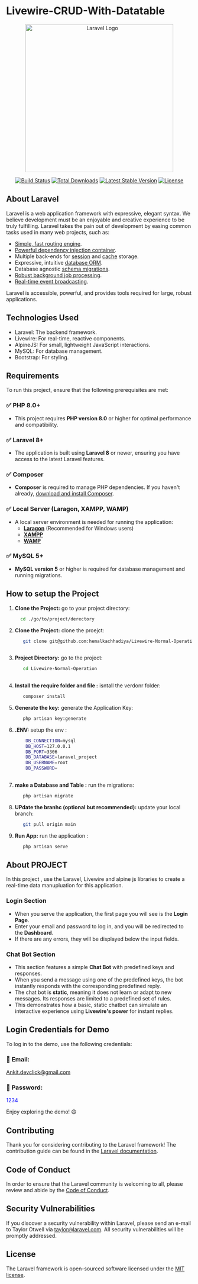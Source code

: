 # Livewire-CRUD-With-Datatable

<p align="center"><a href="https://laravel.com" target="_blank"><img src="https://raw.githubusercontent.com/laravel/art/master/logo-lockup/5%20SVG/2%20CMYK/1%20Full%20Color/laravel-logolockup-cmyk-red.svg" width="400" alt="Laravel Logo"></a></p>

<p align="center">
<a href="https://github.com/laravel/framework/actions"><img src="https://github.com/laravel/framework/workflows/tests/badge.svg" alt="Build Status"></a>
<a href="https://packagist.org/packages/laravel/framework"><img src="https://img.shields.io/packagist/dt/laravel/framework" alt="Total Downloads"></a>
<a href="https://packagist.org/packages/laravel/framework"><img src="https://img.shields.io/packagist/v/laravel/framework" alt="Latest Stable Version"></a>
<a href="https://packagist.org/packages/laravel/framework"><img src="https://img.shields.io/packagist/l/laravel/framework" alt="License"></a>
</p>

## About Laravel

Laravel is a web application framework with expressive, elegant syntax. We believe development must be an enjoyable and creative experience to be truly fulfilling. Laravel takes the pain out of development by easing common tasks used in many web projects, such as:

- [Simple, fast routing engine](https://laravel.com/docs/routing).
- [Powerful dependency injection container](https://laravel.com/docs/container).
- Multiple back-ends for [session](https://laravel.com/docs/session) and [cache](https://laravel.com/docs/cache) storage.
- Expressive, intuitive [database ORM](https://laravel.com/docs/eloquent).
- Database agnostic [schema migrations](https://laravel.com/docs/migrations).
- [Robust background job processing](https://laravel.com/docs/queues).
- [Real-time event broadcasting](https://laravel.com/docs/broadcasting).

Laravel is accessible, powerful, and provides tools required for large, robust applications.

## Technologies Used
- Laravel: The backend framework.
- Livewire: For real-time, reactive components.
- AlpineJS: For small, lightweight JavaScript interactions.
- MySQL: For database management.
- Bootstrap: For styling.


## **Requirements**

To run this project, ensure that the following prerequisites are met:

### ✅ **PHP 8.0+**
- This project requires **PHP version 8.0** or higher for optimal performance and compatibility.

### ✅ **Laravel 8+**
- The application is built using **Laravel 8** or newer, ensuring you have access to the latest Laravel features.

### ✅ **Composer**
- **Composer** is required to manage PHP dependencies. If you haven't already, [download and install Composer](https://getcomposer.org/).

### ✅ **Local Server (Laragon, XAMPP, WAMP)**
- A local server environment is needed for running the application:
  - **[Laragon](https://laragon.org/)** (Recommended for Windows users)
  - **[XAMPP](https://www.apachefriends.org/index.html)**
  - **[WAMP](http://www.wampserver.com/en/)**

### ✅ **MySQL 5+**
- **MySQL version 5** or higher is required for database management and running migrations.


## How to setup the Project

1. **Clone the Project:**
   go to your project directory:
   ```bash
     cd ./go/to/project/derectory
   
2. **Clone the Project:**
  clone the proejct:
   ```bash
      git clone git@github.com:hemalkachhadiya/Livewire-Normal-Operation.git
 
3. **Project Directory:**
  go to the project:
   ```bash
      cd Livewire-Normal-Operation
 
4. **Install the require folder and file :**
  isntall the verdonr folder:
   ```bash
      composer install

5. **Generate the key:**
  generate the Application Key:
   ```bash
      php artisan key:generate

6. **.ENV:**
  setup the env : <br>
    ```bash
        DB_CONNECTION=mysql
        DB_HOST=127.0.0.1
        DB_PORT=3306
        DB_DATABASE=laravel_project
        DB_USERNAME=root
        DB_PASSWORD=
     

7. **make a Database and Table  :**
  run the migrations:
   ```bash
      php artisan migrate

8. **UPdate the branhc (optional but recommended):**
  update your local branch:
   ```bash
      git pull origin main 

8. **Run App:**
    run the application :
   ```bash
      php artisan serve


## About PROJECT

In this project , use the Laravel, Livewire and alpine js libraries to create a real-time data manupluation for this application.

### **Login Section**
- When you serve the application, the first page you will see is the **Login Page**.
- Enter your email and password to log in, and you will be redirected to the **Dashboard**.
- If there are any errors, they will be displayed below the input fields.



### **Chat Bot Section**
- This section features a simple **Chat Bot** with predefined keys and responses.  
- When you send a message using one of the predefined keys, the bot instantly responds with the corresponding predefined reply.  
- The chat bot is **static**, meaning it does not learn or adapt to new messages. Its responses are limited to a predefined set of rules.  
- This demonstrates how a basic, static chatbot can simulate an interactive experience using **Livewire's power** for instant replies.  



## **Login Credentials for Demo**

To log in to the demo, use the following credentials:

### 🔑 **Email**: 
<span style="color:blue">Ankit.devclick@gmail.com</span>

### 🔑 **Password**: 
<span style="color:blue">1234</span>


Enjoy exploring the demo! 😄

## Contributing

Thank you for considering contributing to the Laravel framework! The contribution guide can be found in the [Laravel documentation](https://laravel.com/docs/contributions).

## Code of Conduct

In order to ensure that the Laravel community is welcoming to all, please review and abide by the [Code of Conduct](https://laravel.com/docs/contributions#code-of-conduct).

## Security Vulnerabilities

If you discover a security vulnerability within Laravel, please send an e-mail to Taylor Otwell via [taylor@laravel.com](mailto:taylor@laravel.com). All security vulnerabilities will be promptly addressed.

## License

The Laravel framework is open-sourced software licensed under the [MIT license](https://opensource.org/licenses/MIT).
